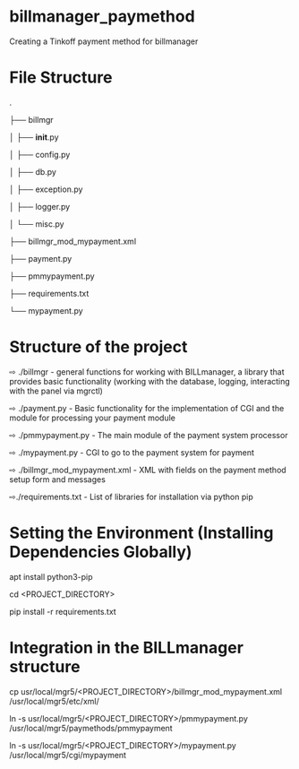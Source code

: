 # billmanager_paymethod
Creating a Tinkoff payment method for billmanager

# File Structure
.

├── billmgr

│   ├── __init__.py

│   ├── config.py

│   ├── db.py

│   ├── exception.py

│   ├── logger.py

│   └── misc.py

├── billmgr_mod_mypayment.xml

├── payment.py

├── pmmypayment.py

├── requirements.txt

└── mypayment.py

# Structure of the project
⇨ ./billmgr - general functions for working with BILLmanager, a library that provides basic functionality (working with the database, logging, interacting with the panel via mgrctl)

⇨ ./payment.py - Basic functionality for the implementation of CGI and the module for processing your payment module

⇨ ./pmmypayment.py - The main module of the payment system processor

⇨ ./mypayment.py - CGI to go to the payment system for payment

⇨ ./billmgr_mod_mypayment.xml - XML with fields on the payment method setup form and messages

⇨./requirements.txt - List of libraries for installation via python pip

# Setting the Environment (Installing Dependencies Globally)
apt install python3-pip

cd <PROJECT_DIRECTORY>

pip install -r requirements.txt

# Integration in the BILLmanager structure
cp usr/local/mgr5/<PROJECT_DIRECTORY>/billmgr_mod_mypayment.xml /usr/local/mgr5/etc/xml/

ln -s usr/local/mgr5/<PROJECT_DIRECTORY>/pmmypayment.py /usr/local/mgr5/paymethods/pmmypayment

ln -s usr/local/mgr5/<PROJECT_DIRECTORY>/mypayment.py /usr/local/mgr5/cgi/mypayment